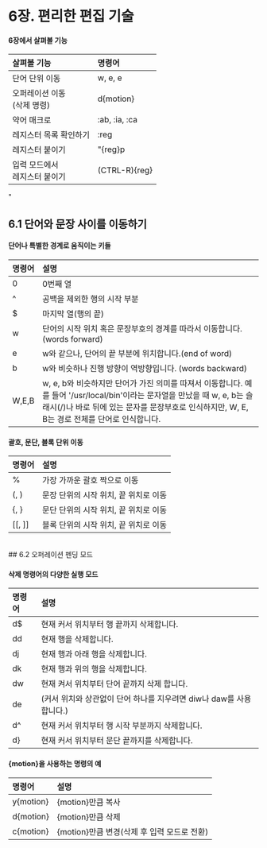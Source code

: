# 6장. 편리한 편집 기술

#### 6장에서 살펴볼 기능

|살펴볼 기능      |명령어 |
|:----------------|:------|
|단어 단위 이동   |w, e, e|
|오퍼레이션 이동<br/>(삭제 명령)|d{motion}|
|약어 매크로      |:ab, :ia, :ca|
|레지스터 목록 확인하기 |:reg|
|레지스터 붙이기  |"{reg}p|
|입력 모드에서<br/>레지스터 붙이기 |(CTRL-R){reg}|

"
## 6.1 단어와 문장 사이를 이동하기

#### 단어나 특별한 경계로 움직이는 키들

|명령어  |설명|
|:-------|:---|
|0       |0번째 열|
|^       |공백을 제외한 행의 시작 부분|
|$       |마지막 열(행의 끝)|
|w       |단어의 시작 위치 혹은 문장부호의 경계를 따라서 이동합니다.<br/>(words forward)|
|e       |w와 같으나, 단어의 끝 부분에 위치합니다.(end of word)|
|b       |w와 비슷하나 진행 방향이 역방향입니다. (words backward)|
|W,E,B   |w, e, b와 비슷하지만 단어가 가진 의미를 따져서 이동합니다. 예를 들어 '/usr/local/bin'이라는 문자열을 만났을 때 w, e, b는 슬래시(/)나 바로 뒤에 있는 문자를 문장부호로 인식하지만, W, E, B는 경로 전체를 단어로 인식합니다.|

#### 괄호, 문단, 블록 단위 이동

|명령어 |설명 |
|:------|:----|
|%      |가장 가까운 괄호 짝으로 이동|
|(, )   |문장 단위의 시작 위치, 끝 위치로 이동|
|{, }   |문단 단위의 시작 위치, 끝 위치로 이동|
|[[, ]] |블록 단위의 시작 위치, 끝 위치로 이동|


<br/>
## 6.2 오퍼레이션 펜딩 모드

#### 삭제 명령어의 다양한 실행 모드

|명령어 |설명 |
|:------|:----|
|d$     |현재 커서 위치부터 행 끝까지 삭제합니다.|
|dd     |현재 행을 삭제합니다.|
|dj     |현재 행과 아래 행을 삭제합니다.|
|dk     |현재 행과 위의 행을 삭제합니다.|
|dw     |현재 켜서 위치부터 단어 끝까지 삭제 합니다.|
|de     |(커서 위치와 상관없이 단어 하나를 지우려면 diw나 daw를 사용합니다.)|
|d^     |현재 커서 위치부터 행 시작 부분까지 삭제합니다.|
|d}     |현재 커서 위치부터 문단 끝까지를 삭제합니다.|

#### {motion}을 사용하는 명령의 예

|명령어    |설명 |
|:---------|:----|
|y{motion} |{motion}만큼 복사|
|d{motion} |{motion}만큼 삭제|
|c{motion} |{motion}만큼 변경(삭제 후 입력 모드로 전환)|



